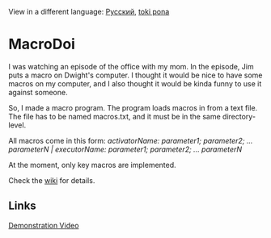 View in a different language: [Русский](../master/README.ru-RU.md "Смотреть на русском"), [toki pona](../master/README.tok.md "lukin kepeken toki pona")

# MacroDoi
I was watching an episode of the office with my mom. In the episode, Jim puts a macro on Dwight's computer. 
I thought it would be nice to have some macros on my computer, and I also thought it would be kinda funny to use it against someone.

So, I made a macro program. The program loads macros in from a text file. The file has to be named macros.txt, and it must be in the same directory-level.

All macros come in this form: *activatorName: parameter1; parameter2; ... parameterN | executorName: parameter1; parameter2; ... parameterN*

At the moment, only key macros are implemented. 

Check the [wiki](../../wiki/Home "MacroDoi wiki homepage English") for details.

## Links
[Demonstration Video](https://www.youtube.com/watch?v=FEPOceLIEXE "MacroDoi Demonstration")
